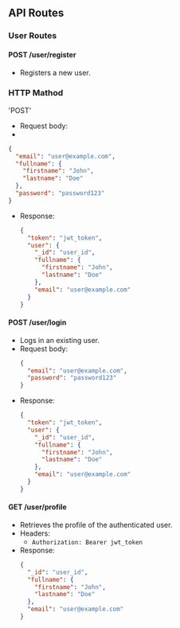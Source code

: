 ## API Routes

### User Routes

#### POST /user/register
- Registers a new user.

### HTTP Mathod

'POST'

- Request body:
-

  ```json
  {
    "email": "user@example.com",
    "fullname": {
      "firstname": "John",
      "lastname": "Doe"
    },
    "password": "password123"
  }
  ```
- Response:
  ```json
  {
    "token": "jwt_token",
    "user": {
      "_id": "user_id",
      "fullname": {
        "firstname": "John",
        "lastname": "Doe"
      },
      "email": "user@example.com"
    }
  }
  ```

#### POST /user/login
- Logs in an existing user.
- Request body:
  ```json
  {
    "email": "user@example.com",
    "password": "password123"
  }
  ```
- Response:
  ```json
  {
    "token": "jwt_token",
    "user": {
      "_id": "user_id",
      "fullname": {
        "firstname": "John",
        "lastname": "Doe"
      },
      "email": "user@example.com"
    }
  }
  ```

#### GET /user/profile

- Retrieves the profile of the authenticated user.
- Headers:
  - `Authorization: Bearer jwt_token`
- Response:
  ```json
  {
    "_id": "user_id",
    "fullname": {
      "firstname": "John",
      "lastname": "Doe"
    },
    "email": "user@example.com"
  }
  ```
